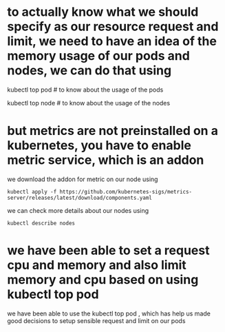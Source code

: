 # to actually know what we should specify as our resource request and limit, we need to have an idea of the memory usage of our pods and nodes, we can do that using

kubectl top pod   # to know about the usage of the pods

kubectl top node    # to know about the usage of the nodes

# but metrics are not preinstalled on a kubernetes, you have to enable metric service, which is an addon

we download the addon for metric on our node using

```
kubectl apply -f https://github.com/kubernetes-sigs/metrics-server/releases/latest/download/components.yaml

```

we can check more details about our nodes using
```
kubectl describe nodes
```

# we have been able to set a request cpu and memory and also limit memory and cpu based on using kubectl top pod

we have been able to use the kubectl top pod , which has help us made good decisions to setup sensible request and limit on our pods



